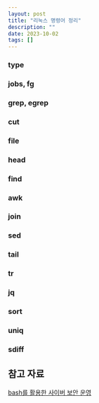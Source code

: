 ```yaml
---
layout: post
title: "리눅스 명령어 정리"
description: ""
date: 2023-10-02
tags: []
---
```


### type

### jobs, fg

### grep, egrep

### cut

### file

### head

### find

### awk

### join

### sed

### tail

### tr

### jq

### sort

### uniq

### sdiff

## 참고 자료

<a href="https://www.yes24.com/Product/Goods/89175653">bash를 활용한 사이버 보안 운영</a>
